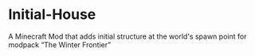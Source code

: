 # Initial-House
A Minecraft Mod that adds initial structure at the world's spawn point for modpack “The Winter Frontier”
